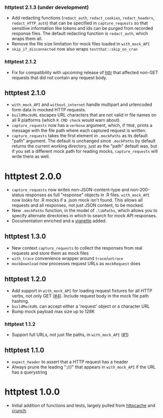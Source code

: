 ### httptest 2.1.3 (under development)
* Add redacting functions (`redact_auth`, `redact_cookies`, `redact_headers`, `redact_HTTP_auth`) that can be specified in `capture_requests` so that sensitive information like tokens and ids can be purged from recorded response files. The default redacting function is `redact_auth`, which wraps them all.
* Remove the file size limitation for mock files loaded in `with_mock_API`
* `skip_if_disconnected` now also wraps `testthat::skip_on_cran`

### httptest 2.1.2
* Fix for compatibility with upcoming release of [httr](https://github.com/r-lib/httr/) that affected non-GET requests that did not contain any request body.

## httptest 2.1.0
* `with_mock_API` and `without_internet` handle multipart and urlencoded form data in mocked HTTP requests.
* `buildMockURL` escapes URL characters that are not valid in file names on all R platforms (which `R CMD check` would warn about).
* `capture_requests` now has a `verbose` argument, which, if `TRUE`, prints a message with the file path where each captured request is written.
* `capture_requests` takes the first element in `.mockPaths` as its default "path" argument. The default is unchanged since `.mockPaths` by default returns the current working directory, just as the "path" default was, but if you set a different mock path for reading mocks, `capture_requests` will write there as well.

# httptest 2.0.0
* `capture_requests` now writes non-JSON-content-type and non-200-status responses as full "response" objects in .R files. `with_mock_API` now looks for .R mocks if a .json mock isn't found. This allows all requests and all responses, not just JSON content, to be mocked.
* New `.mockPaths` function, in the model of `.libPaths`, which allows you to specify alternate directories in which to search for mock API responses.
* Documentation enriched and a [vignette](https://github.com/nealrichardson/httptest/blob/master/inst/doc/httptest.md) added.

## httptest 1.3.0
* New context `capture_requests` to collect the responses from real requests and store them as mock files
* `with_trace` convenience wrapper around `trace`/`untrace`
* `mockDownload` now processes request URLs as `mockRequest` does

## httptest 1.2.0
* Add support in `with_mock_API` for loading request fixtures for all HTTP verbs, not only GET ([#4](https://github.com/nealrichardson/httptest/pull/4)). Include request body in the mock file path hashing.
* `buildMockURL` can accept either a 'request' object or a character URL
* Bump mock payload max size up to 128K

### httptest 1.1.2
* Support full URLs, not just file paths, in `with_mock_API` ([#1](https://github.com/nealrichardson/httptest/issues/1))

## httptest 1.1.0

* `expect_header` to assert that a HTTP request has a header
* Always prune the leading ":///" that appears in `with_mock_API` if the URL has a querystring

# httptest 1.0.0

* Initial addition of functions and tests, largely pulled from [httpcache](https://github.com/nealrichardson/httpcache) and [crunch](https://github.com/Crunch-io/rcrunch).

